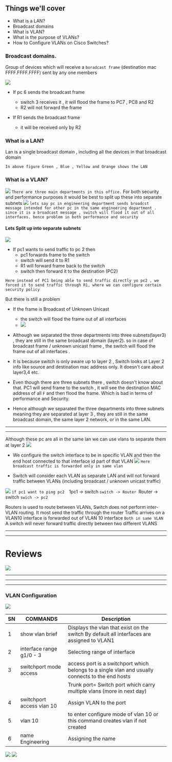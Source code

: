 
## Things we'll cover
- What is a LAN?
- Broadcast domains
- What is VLAN?
- What is the purpose of VLANs?
- How to Configure VLANs on Cisco Switches?


### Broadcast domains.

Group of devices which will receive a `boradcast frame` (destination mac FFFF.FFFF.FFFF) sent by any one members

![](images/Pasted%20image%2020231020121302.png)

- If pc 6 sends the broadcast frame 
	- switch 3 receives it , it will flood the frame to PC7 , PC8 and R2
	- R2 will not forward the frame

- If R1 sends the broadcast frame
	- it will be received only by R2



### What is a LAN?

Lan is a single broadcast domain , including all the devices in that broadcast domain

`In above figure Green , Blue , Yellow and Orange shows the LAN`


### What is a VLAN?

![](images/Pasted%20image%2020231020125956.png)
`There are three main departments in this office.`
For both security and performance purposes it would be best to split up these into separate subnets
![](images/Pasted%20image%2020231020130215.png)
`lets say pc in engineering department sends broadcst message intended for other pc in the same engineering department . since it is a broadcast message , switch will flood it out of all interfaces. hence problem in both performance and security`


#### Lets Split up into separate subnets

![](images/Pasted%20image%2020231020130611.png)

- If pc1 wants to send traffic to pc 2 then 
	- pc1 forwards frame to the switch
	- switch will send it to R1
	- R1 will forward frame back to the switch
	- switch then forward it to the destination (PC2)

`Here instead of PC1 being able to send traffic directly yo pc2 , we forced it to send traffic through R1, where we can configure certain security policy `

But there is still a problem
- If the frame is Broadcast of Unknown Unicast
	- the switch will flood the frame out of all interfaces
	- ![](images/Pasted%20image%2020231020131119.png)


- Although we separated the three departments into three subnets(layer3) , they are still in the same broadcast domain (layer2). so in case of broadcast frame / unknown unicast frame , the switch will flood the frame out of all interfaces . 
	
- It is because switch is only aware up to layer 2 , Switch looks at Layer 2 info like source and destination mac address only. It doesn't care about layer3,4 etc. 
- Even though there are three subnets there , switch doesn't know about that. PC1 will send frame to the switch , it will see the destination MAC address of all `F` and then flood the frame. Which is bad in terms of performance and Security.
- Hence although we separated the three departments into three subnets meaning they are separated at layer 3 , they are still in the same broadcast domain, the same layer 2 network, or in the same LAN. 

---
---
Although these pc are all in the same lan we can use vlans to separate them at layer 2
![](images/Pasted%20image%2020231020131607.png)

- We configure the switch interface to be in specific VLAN and then the end host connected to that interface id part of that VLAN
![](images/Pasted%20image%2020231020131824.png)
`Here broadcast traffic is forwarded only in same vlan`

- Switch will consider  each VLAN as separate LAN and will not forward traffic between VLANs (including broadcast / unknown unicast traffic)

![](images/Pasted%20image%2020231020131950.png)
`if pc1 want to ping pc2 
`1pc1 -> switch
`switch -> Router
`Router -> switch
`swich -> pc2`


Routers is used to route between VLANs, Switch does not perform inter-VLAN routing. It most send the traffic through the router
Traffic arrives on a VLAN10 interface is forwarded out of VLAN 10  interface `Both in same VLAN`
A switch will never forward traffic directly between two different VLANS


---
---
# Reviews
![](images/Pasted%20image%2020231020132717.png)



---
---
---

### VLAN Configuration

![](images/Pasted%20image%2020231020132835.png)


|SN| **COMMANDS**      | **Description** |
|---| ----------- | ----------- |
|1| show vlan brief      |  Displays the vlan that exist on the switch By default all interfaces are assigned to VLAN1|
|2|interface range g1/0 - 3| Selecting range of interface |
|3| switchport mode access | access port is a switchport which belongs to a single vlan and usually connects to the end hosts |
|||Trunk port= Switch port which carry multiple vlans (more in next day)|
|4|switchport access vlan 10|Assign VLAN to the port|
|5|vlan 10| to enter configure mode of vlan 10 or this command creates vlan if not created|
|6|name Engineering|Assigning the name|

![](images/Pasted%20image%2020231020133706.png)
![](images/Pasted%20image%2020231020133723.png)


